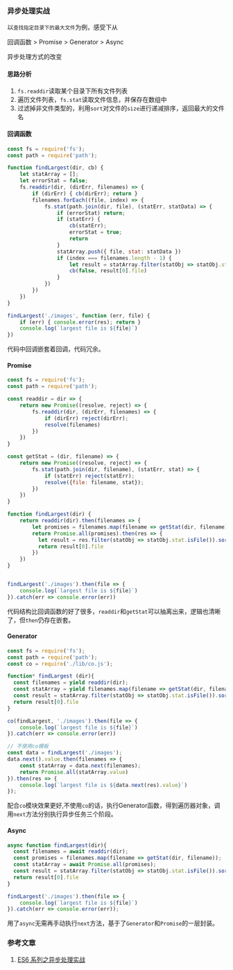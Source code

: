### 异步处理实战

以`查找指定目录下的最大文件`为例，感受下从

回调函数 > Promise > Generator > Async

异步处理方式的改变

#### 思路分析
1. `fs.readdir`读取某个目录下所有文件列表
2. 遍历文件列表，`fs.stat`读取文件信息，并保存在数组中
3. 过滤掉非文件类型的，利用`sort`对文件的`size`进行递减排序，返回最大的文件名

#### 回调函数

```js
const fs = require('fs');
const path = require('path');

function findLargest(dir, cb) {
    let statArray = [];
    let errorStat = false;
    fs.readdir(dir, (dirErr, filenames) => {
        if (dirErr) { cb(dirErr); return }
        filenames.forEach((file, index) => {
            fs.stat(path.join(dir, file), (statErr, statData) => {
                if (errorStat) return;
                if (statErr) {
                    cb(statErr);
                    errorStat = true;
                    return
                }
                statArray.push({ file, stat: statData })
                if (index === filenames.length - 1) {
                    let result = statArray.filter(statObj => statObj.stat.isFile()).sort((a, b) => b.stat.size - a.stat.size)
                    cb(false, result[0].file)
                }
            })
        })
    })
}

findLargest('./images', function (err, file) {
    if (err) { console.error(res); return }
    console.log(`largest file is ${file}`)
})
```

代码中回调嵌套着回调，代码冗余。


#### Promise

```js
const fs = require('fs');
const path = require('path');

const readdir = dir => {
    return new Promise((resolve, reject) => {
        fs.readdir(dir, (dirErr, filenames) => {
            if (dirErr) reject(dirErr);
            resolve(filenames)
        })
    })
}

const getStat = (dir, filename) => {
    return new Promise((resolve, reject) => {
        fs.stat(path.join(dir, filename), (statErr, stat) => {
            if (statErr) reject(statErr);
            resolve({file: filename, stat});
        })
    })
}

function findLargest(dir) {
    return readdir(dir).then(filenames => {
        let promises = filenames.map(filename => getStat(dir, filename));
        return Promise.all(promises).then(res => {
          let result = res.filter(statObj => statObj.stat.isFile()).sort((a,b) => b.stat.size - a.stat.size);
          return result[0].file
        })
    })
}


findLargest('./images').then(file => {
    console.log(`largest file is ${file}`)
}).catch(err => console.error(err))
```

代码结构比回调函数的好了很多，`readdir`和`getStat`可以抽离出来，逻辑也清晰了，但`then`仍存在嵌套。

#### Generator

```js
const fs = require('fs');
const path = require('path');
const co = require('./lib/co.js');

function* findLargest (dir){
  const filenames = yield readdir(dir);
  const statArray = yield filenames.map(filename => getStat(dir, filename));
  const result = statArray.filter(statObj => statObj.stat.isFile()).sort((a,b) => b.stat.size - a.stat.size);
  return result[0].file
}

co(findLargest, './images').then(file => {
    console.log(`largest file is ${file}`)
}).catch(err => console.error(err))

// 不使用co模板
const data = findLargest('./images');
data.next().value.then(filenames => {
    const statArray = data.next(filenames);
    return Promise.all(statArray.value)
}).then(res => {
    console.log(`largest file is ${data.next(res).value}`)
});
```
配合`co`模块效果更好,不使用`co`的话，执行Generator函数，得到遍历器对象，调用`next`方法分别执行异步任务三个阶段。

#### Async

```js
async function findLargest(dir){
  const filenames = await readdir(dir);
  const promises = filenames.map(filename => getStat(dir, filename));
  const statArray = await Promise.all(promises);
  const result = statArray.filter(statObj => statObj.stat.isFile()).sort((a,b) => b.stat.size - a.stat.size);
  return result[0].file
}

findLargest('./images').then(file => {
    console.log(`largest file is ${file}`)
}).catch(err => console.error(err));
```
用了`async`无需再手动执行`next`方法，基于了`Generator`和`Promise`的一层封装。

### 参考文章
1. [ES6 系列之异步处理实战](https://github.com/mqyqingfeng/Blog/issues/101)